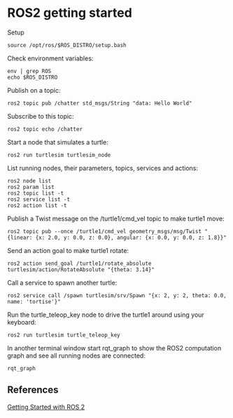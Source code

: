 # ROS2 getting started

Setup
```
source /opt/ros/$ROS_DISTRO/setup.bash
```

Check environment variables:
```
env | grep ROS
echo $ROS_DISTRO
```	

Publish on a topic:
```
ros2 topic pub /chatter std_msgs/String "data: Hello World"
```

Subscribe to this topic:
```
ros2 topic echo /chatter
```

Start a node that simulates a turtle:
```
ros2 run turtlesim turtlesim_node
```

List running nodes, their parameters, topics, services and actions:
```
ros2 node list
ros2 param list
ros2 topic list -t
ros2 service list -t
ros2 action list -t
```

Publish a Twist message on the /turtle1/cmd_vel topic to make turtle1 move:
```
ros2 topic pub --once /turtle1/cmd_vel geometry_msgs/msg/Twist "{linear: {x: 2.0, y: 0.0, z: 0.0}, angular: {x: 0.0, y: 0.0, z: 1.8}}"
```

Send an action goal to make turtle1 rotate:
```
ros2 action send_goal /turtle1/rotate_absolute turtlesim/action/RotateAbsolute "{theta: 3.14}"
```

Call a service to spawn another turtle:
```
ros2 service call /spawn turtlesim/srv/Spawn "{x: 2, y: 2, theta: 0.0, name: 'tortise'}"
```

Run the turtle_teleop_key node to drive the turtle1 around using your keyboard:
```	
ros2 run turtlesim turtle_teleop_key
```

In another terminal window start rqt_graph to show the ROS2 computation graph and see all running nodes are connected:
```
rqt_graph
```

## References

[Getting Started with ROS 2](https://discourse.ubuntu.com/t/getting-started-with-ros-2/17847)

	 
	

	

	




